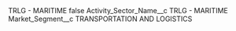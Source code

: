 <?xml version="1.0" encoding="UTF-8"?>
<CustomMetadata xmlns="http://soap.sforce.com/2006/04/metadata" xmlns:xsi="http://www.w3.org/2001/XMLSchema-instance" xmlns:xsd="http://www.w3.org/2001/XMLSchema">
    <label>TRLG - MARITIME</label>
    <protected>false</protected>
    <values>
        <field>Activity_Sector_Name__c</field>
        <value xsi:type="xsd:string">TRLG - MARITIME</value>
    </values>
    <values>
        <field>Market_Segment__c</field>
        <value xsi:type="xsd:string">TRANSPORTATION AND LOGISTICS</value>
    </values>
</CustomMetadata>
